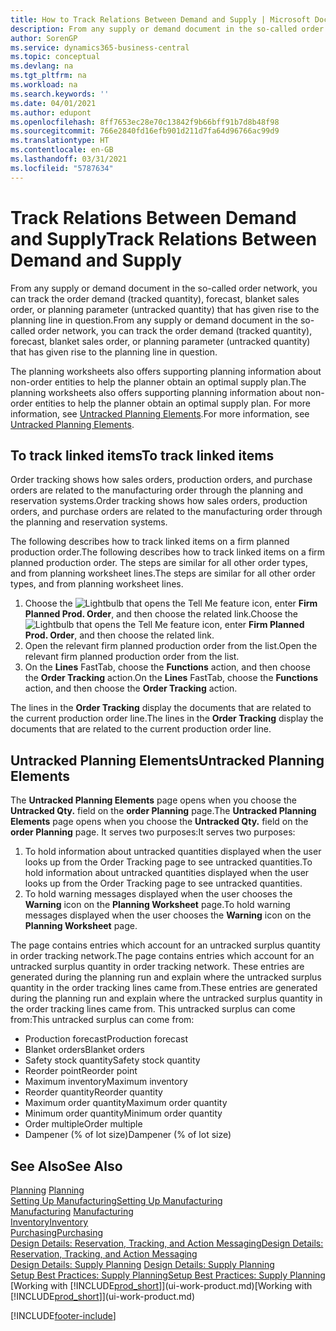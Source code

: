 ```yaml
---
title: How to Track Relations Between Demand and Supply | Microsoft Docs
description: From any supply or demand document in the so-called order network, you can track the order demand (tracked quantity), forecast, blanket sales order, or planning parameter (untracked quantity) that has given rise to the planning line in question.
author: SorenGP
ms.service: dynamics365-business-central
ms.topic: conceptual
ms.devlang: na
ms.tgt_pltfrm: na
ms.workload: na
ms.search.keywords: ''
ms.date: 04/01/2021
ms.author: edupont
ms.openlocfilehash: 8ff7653ec28e70c13842f9b66bff91b7d8b48f98
ms.sourcegitcommit: 766e2840fd16efb901d211d7fa64d96766ac99d9
ms.translationtype: HT
ms.contentlocale: en-GB
ms.lasthandoff: 03/31/2021
ms.locfileid: "5787634"
---
```

# <a name="track-relations-between-demand-and-supply"></a><span data-ttu-id="f382a-103">Track Relations Between Demand and Supply</span><span class="sxs-lookup"><span data-stu-id="f382a-103">Track Relations Between Demand and Supply</span></span>
<span data-ttu-id="f382a-104">From any supply or demand document in the so-called order network, you can track the order demand (tracked quantity), forecast, blanket sales order, or planning parameter (untracked quantity) that has given rise to the planning line in question.</span><span class="sxs-lookup"><span data-stu-id="f382a-104">From any supply or demand document in the so-called order network, you can track the order demand (tracked quantity), forecast, blanket sales order, or planning parameter (untracked quantity) that has given rise to the planning line in question.</span></span>

<span data-ttu-id="f382a-105">The planning worksheets also offers supporting planning information about non-order entities to help the planner obtain an optimal supply plan.</span><span class="sxs-lookup"><span data-stu-id="f382a-105">The planning worksheets also offers supporting planning information about non-order entities to help the planner obtain an optimal supply plan.</span></span> <span data-ttu-id="f382a-106">For more information, see [Untracked Planning Elements](production-how-track-demand-supply.md#untracked-planning-elements).</span><span class="sxs-lookup"><span data-stu-id="f382a-106">For more information, see [Untracked Planning Elements](production-how-track-demand-supply.md#untracked-planning-elements).</span></span>

## <a name="to-track-linked-items"></a><span data-ttu-id="f382a-107">To track linked items</span><span class="sxs-lookup"><span data-stu-id="f382a-107">To track linked items</span></span>
<span data-ttu-id="f382a-108">Order tracking shows how sales orders, production orders, and purchase orders are related to the manufacturing order through the planning and reservation systems.</span><span class="sxs-lookup"><span data-stu-id="f382a-108">Order tracking shows how sales orders, production orders, and purchase orders are related to the manufacturing order through the planning and reservation systems.</span></span>

<span data-ttu-id="f382a-109">The following describes how to track linked items on a firm planned production order.</span><span class="sxs-lookup"><span data-stu-id="f382a-109">The following describes how to track linked items on a firm planned production order.</span></span> <span data-ttu-id="f382a-110">The steps are similar for all other order types, and from planning worksheet lines.</span><span class="sxs-lookup"><span data-stu-id="f382a-110">The steps are similar for all other order types, and from planning worksheet lines.</span></span>

1. <span data-ttu-id="f382a-111">Choose the ![Lightbulb that opens the Tell Me feature](media/ui-search/search_small.png "Tell me what you want to do") icon, enter **Firm Planned Prod. Order**, and then choose the related link.</span><span class="sxs-lookup"><span data-stu-id="f382a-111">Choose the ![Lightbulb that opens the Tell Me feature](media/ui-search/search_small.png "Tell me what you want to do") icon, enter **Firm Planned Prod. Order**, and then choose the related link.</span></span>
2. <span data-ttu-id="f382a-112">Open the relevant firm planned production order from the list.</span><span class="sxs-lookup"><span data-stu-id="f382a-112">Open the relevant firm planned production order from the list.</span></span>
3. <span data-ttu-id="f382a-113">On the **Lines** FastTab, choose the **Functions** action, and then choose the **Order Tracking** action.</span><span class="sxs-lookup"><span data-stu-id="f382a-113">On the **Lines** FastTab, choose the **Functions** action, and then choose the **Order Tracking** action.</span></span>

<span data-ttu-id="f382a-114">The lines in the **Order Tracking** display the documents that are related to the current production order line.</span><span class="sxs-lookup"><span data-stu-id="f382a-114">The lines in the **Order Tracking** display the documents that are related to the current production order line.</span></span>

## <a name="untracked-planning-elements"></a><span data-ttu-id="f382a-115">Untracked Planning Elements</span><span class="sxs-lookup"><span data-stu-id="f382a-115">Untracked Planning Elements</span></span>
<span data-ttu-id="f382a-116">The **Untracked Planning Elements** page opens when you choose the **Untracked Qty.** field on the **order Planning** page.</span><span class="sxs-lookup"><span data-stu-id="f382a-116">The **Untracked Planning Elements** page opens when you choose the **Untracked Qty.** field on the **order Planning** page.</span></span> <span data-ttu-id="f382a-117">It serves two purposes:</span><span class="sxs-lookup"><span data-stu-id="f382a-117">It serves two purposes:</span></span>

1. <span data-ttu-id="f382a-118">To hold information about untracked quantities displayed when the user looks up from the Order Tracking page to see untracked quantities.</span><span class="sxs-lookup"><span data-stu-id="f382a-118">To hold information about untracked quantities displayed when the user looks up from the Order Tracking page to see untracked quantities.</span></span>
2. <span data-ttu-id="f382a-119">To hold warning messages displayed when the user chooses the **Warning** icon on the **Planning Worksheet** page.</span><span class="sxs-lookup"><span data-stu-id="f382a-119">To hold warning messages displayed when the user chooses the **Warning** icon on the **Planning Worksheet** page.</span></span>

<span data-ttu-id="f382a-120">The page contains entries which account for an untracked surplus quantity in order tracking network.</span><span class="sxs-lookup"><span data-stu-id="f382a-120">The page contains entries which account for an untracked surplus quantity in order tracking network.</span></span> <span data-ttu-id="f382a-121">These entries are generated during the planning run and explain where the untracked surplus quantity in the order tracking lines came from.</span><span class="sxs-lookup"><span data-stu-id="f382a-121">These entries are generated during the planning run and explain where the untracked surplus quantity in the order tracking lines came from.</span></span> <span data-ttu-id="f382a-122">This untracked surplus can come from:</span><span class="sxs-lookup"><span data-stu-id="f382a-122">This untracked surplus can come from:</span></span>

- <span data-ttu-id="f382a-123">Production forecast</span><span class="sxs-lookup"><span data-stu-id="f382a-123">Production forecast</span></span>
- <span data-ttu-id="f382a-124">Blanket orders</span><span class="sxs-lookup"><span data-stu-id="f382a-124">Blanket orders</span></span>
- <span data-ttu-id="f382a-125">Safety stock quantity</span><span class="sxs-lookup"><span data-stu-id="f382a-125">Safety stock quantity</span></span>
- <span data-ttu-id="f382a-126">Reorder point</span><span class="sxs-lookup"><span data-stu-id="f382a-126">Reorder point</span></span>
- <span data-ttu-id="f382a-127">Maximum inventory</span><span class="sxs-lookup"><span data-stu-id="f382a-127">Maximum inventory</span></span>
- <span data-ttu-id="f382a-128">Reorder quantity</span><span class="sxs-lookup"><span data-stu-id="f382a-128">Reorder quantity</span></span>
- <span data-ttu-id="f382a-129">Maximum order quantity</span><span class="sxs-lookup"><span data-stu-id="f382a-129">Maximum order quantity</span></span>
- <span data-ttu-id="f382a-130">Minimum order quantity</span><span class="sxs-lookup"><span data-stu-id="f382a-130">Minimum order quantity</span></span>
- <span data-ttu-id="f382a-131">Order multiple</span><span class="sxs-lookup"><span data-stu-id="f382a-131">Order multiple</span></span>
- <span data-ttu-id="f382a-132">Dampener (% of lot size)</span><span class="sxs-lookup"><span data-stu-id="f382a-132">Dampener (% of lot size)</span></span>

## <a name="see-also"></a><span data-ttu-id="f382a-133">See Also</span><span class="sxs-lookup"><span data-stu-id="f382a-133">See Also</span></span>  
<span data-ttu-id="f382a-134">[Planning](production-planning.md) </span><span class="sxs-lookup"><span data-stu-id="f382a-134">[Planning](production-planning.md) </span></span>  
[<span data-ttu-id="f382a-135">Setting Up Manufacturing</span><span class="sxs-lookup"><span data-stu-id="f382a-135">Setting Up Manufacturing</span></span>](production-configure-production-processes.md)  
<span data-ttu-id="f382a-136">[Manufacturing](production-manage-manufacturing.md)  </span><span class="sxs-lookup"><span data-stu-id="f382a-136">[Manufacturing](production-manage-manufacturing.md)  </span></span>  
[<span data-ttu-id="f382a-137">Inventory</span><span class="sxs-lookup"><span data-stu-id="f382a-137">Inventory</span></span>](inventory-manage-inventory.md)  
[<span data-ttu-id="f382a-138">Purchasing</span><span class="sxs-lookup"><span data-stu-id="f382a-138">Purchasing</span></span>](purchasing-manage-purchasing.md)  
[<span data-ttu-id="f382a-139">Design Details: Reservation, Tracking, and Action Messaging</span><span class="sxs-lookup"><span data-stu-id="f382a-139">Design Details: Reservation, Tracking, and Action Messaging</span></span>](design-details-reservation-order-tracking-and-action-messaging.md)  
<span data-ttu-id="f382a-140">[Design Details: Supply Planning](design-details-supply-planning.md) </span><span class="sxs-lookup"><span data-stu-id="f382a-140">[Design Details: Supply Planning](design-details-supply-planning.md) </span></span>  
[<span data-ttu-id="f382a-141">Setup Best Practices: Supply Planning</span><span class="sxs-lookup"><span data-stu-id="f382a-141">Setup Best Practices: Supply Planning</span></span>](setup-best-practices-supply-planning.md)  
<span data-ttu-id="f382a-142">[Working with [!INCLUDE[prod_short](includes/prod_short.md)]](ui-work-product.md)</span><span class="sxs-lookup"><span data-stu-id="f382a-142">[Working with [!INCLUDE[prod_short](includes/prod_short.md)]](ui-work-product.md)</span></span>


[!INCLUDE[footer-include](includes/footer-banner.md)]